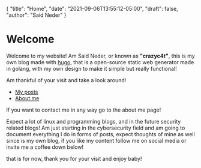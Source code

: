 {
  "title": "Home",
  "date": "2021-09-06T13:55:12-05:00",
  "draft": false,
  "author": "Said Neder"
}

# Welcome

Welcome to my website! Am Said Neder, or known as **"crazyc4t"**,
this is my own blog made with [hugo](https://gohugo.io/),
that is a open-source static web generator made in golang,
with my own design to make it simple but really functional!

Am thankful of your visit and take a look around!

- [My posts](/posts)
- [About me](/about)

If you want to contact me in any way go to the about me page!

Expect a lot of linux and programming blogs, and in the future security related blogs! Am just starting in the cybersecurity field and am going to document everything I do in forms of posts, expect thoughts of mine as well since is my own blog, if you like my content follow me on social media or invite me a coffee down below!

that is for now, thank you for your visit and enjoy baby!

